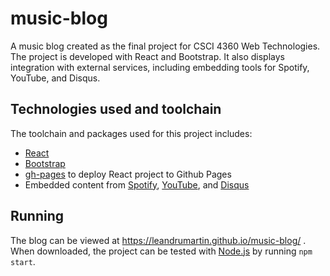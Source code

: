 # music-blog

A music blog created as the final project for CSCI 4360 Web Technologies. The project is developed with React and Bootstrap. It also displays integration with external services, including embedding tools for Spotify, YouTube, and Disqus.

## Technologies used and toolchain

The toolchain and packages used for this project includes:

* [React](https://react.dev/)
* [Bootstrap](https://getbootstrap.com/)
* [gh-pages](https://github.com/tschaub/gh-pages) to deploy React project to Github Pages
* Embedded content from [Spotify](https://www.spotify.com/), [YouTube](https://www.youtube.com/), and [Disqus](https://disqus.com/)

## Running

The blog can be viewed at https://leandrumartin.github.io/music-blog/ . When downloaded, the project can be tested with [Node.js](https://nodejs.org/) by running `npm start`.
